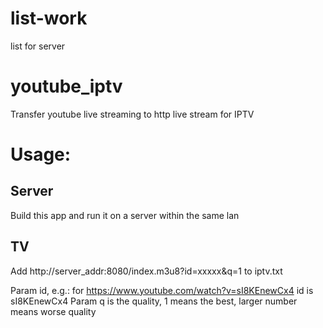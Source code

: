 # list-work

list for server
# youtube_iptv
Transfer youtube live streaming to http live stream for IPTV

# Usage:

## Server
Build this app and run it on a server within the same lan

## TV
Add http://server_addr:8080/index.m3u8?id=xxxxx&q=1 to iptv.txt

Param id, e.g.: for https://www.youtube.com/watch?v=sI8KEnewCx4 id is sI8KEnewCx4
Param q is the quality, 1 means the best, larger number means worse quality
